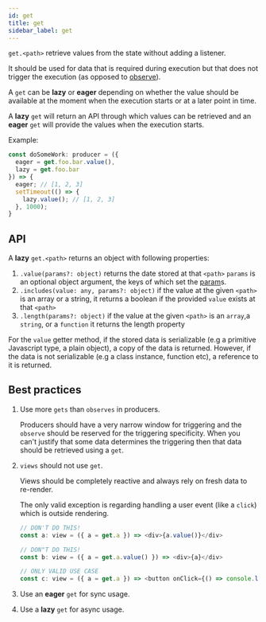 ```yaml
---
id: get
title: get
sidebar_label: get
---
```


`get.<path>` retrieve values from the state without adding a listener.

It should be used for data that is required during execution but that does not trigger the execution (as opposed to [observe](/docs/api/observe)).

A `get` can be **lazy** or **eager** depending on whether the value should be available at the moment when the execution starts or at a later point in time.

A **lazy** `get` will return an API through which values can be retrieved and an **eager** `get` will provide the values when the execution starts.

Example:
```ts
const doSomeWork: producer = ({
  eager = get.foo.bar.value(),
  lazy = get.foo.bar
}) => {
  eager; // [1, 2, 3]
  setTimeout(() => {
    lazy.value(); // [1, 2, 3]
  }, 1000);
}
```
## API

A **lazy** `get.<path>` returns an object with following properties:

1. `.value(params?: object)` returns the date stored at that `<path>`
   `params` is an optional object argument, the keys of which set the
   [param](/docs/api/param)s.
2. `.includes(value: any, params?: object)` if the value at the given
   `<path>` is an array or a string, it returns a boolean if the provided
   `value` exists at that `<path>`
3. `.length(params?: object)` if the value at the given `<path>` is an `array`,a `string`, or a `function` it returns the length property

For the `value` getter method, if the stored data is serializable (e.g a primitive
Javascript type, a plain object), a copy of the data is returned. However, if
the data is not serializable (e.g a class instance, function etc), a reference
to it is returned.

## Best practices

1. Use more `gets` than `observes` in producers.

    Producers should have a very narrow window for triggering and the `observe` should be reserved for the triggering specificity. When you can't justify that some data determines the triggering then that data should be retrieved using a `get`.

2. `views` should not use `get`.

    Views should be completely reactive and always rely on fresh data to re-render.

    The only valid exception is regarding handling a user event (like a `click`)
    which is outside rendering.
    ```ts
    // DON'T DO THIS!
    const a: view = ({ a = get.a }) => <div>{a.value()}</div>

    // DON"T DO THIS!
    const b: view = ({ a = get.a.value() }) => <div>{a}</div>

    // ONLY VALID USE CASE
    const c: view = ({ a = get.a }) => <button onClick={() => console.log(a.value())} />
    ```
3. Use an **eager** `get` for sync usage.

4. Use a **lazy** `get` for async usage.

